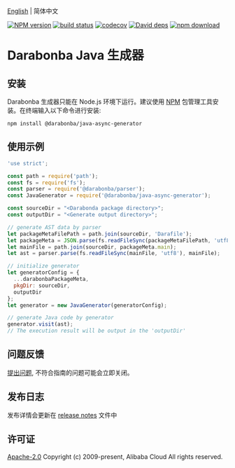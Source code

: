 [English](/README.md) | 简体中文

[![NPM version][npm-image]][npm-url]
[![build status][travis-image]][travis-url]
[![codecov][cov-image]][cov-url]
[![David deps][david-image]][david-url]
[![npm download][download-image]][download-url]

[npm-image]: https://img.shields.io/npm/v/@darabonba/java-async-generator.svg?style=flat-square
[npm-url]: https://npmjs.org/package/@darabonba/java-async-generator
[travis-image]: https://img.shields.io/travis/aliyun/darabonba-java-async-generator.svg?style=flat-square
[travis-url]: https://travis-ci.org/aliyun/darabonba-java-async-generator
[cov-image]: https://codecov.io/gh/aliyun/darabonba-java-async-generator/branch/master/graph/badge.svg
[cov-url]: https://codecov.io/gh/aliyun/darabonba-java-async-generator
[david-image]: https://img.shields.io/david/aliyun/darabonba-java-async-generator.svg?style=flat-square
[david-url]: https://david-dm.org/aliyun/darabonba-java-async-generator
[download-image]: https://img.shields.io/npm/dm/@darabonba/java-async-generator.svg?style=flat-square
[download-url]: https://npmjs.org/package/@darabonba/java-async-generator

# Darabonba Java 生成器

## 安装

Darabonba 生成器只能在 Node.js 环境下运行。建议使用 [NPM](https://www.npmjs.com/) 包管理工具安装。在终端输入以下命令进行安装:
```shell
npm install @darabonba/java-async-generator
```

## 使用示例

```js
'use strict';

const path = require('path');
const fs = require('fs');
const parser = require('@darabonba/parser');
const JavaGenerator = require('@darabonba/java-async-generator');

const sourceDir = "<Darabonda package directory>";
const outputDir = "<Generate output directory>";

// generate AST data by parser
let packageMetaFilePath = path.join(sourceDir, 'Darafile');
let packageMeta = JSON.parse(fs.readFileSync(packageMetaFilePath, 'utf8'));
let mainFile = path.join(sourceDir, packageMeta.main);
let ast = parser.parse(fs.readFileSync(mainFile, 'utf8'), mainFile);

// initialize generator
let generatorConfig = {
  ...darabonbaPackageMeta,
  pkgDir: sourceDir,
  outputDir
};
let generator = new JavaGenerator(generatorConfig);

// generate Java code by generator
generator.visit(ast);
// The execution result will be output in the 'outputDir'
```

## 问题反馈

[提出问题](https://github.com/aliyun/darabonba-java-generator/issues/new/choose), 不符合指南的问题可能会立即关闭。

## 发布日志

发布详情会更新在 [release notes](/CHANGELOG.md) 文件中

## 许可证

[Apache-2.0](/LICENSE)
Copyright (c) 2009-present, Alibaba Cloud All rights reserved.